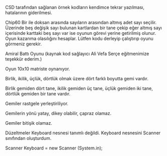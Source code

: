 CSD tarafından sağlanan örnek kodların kendimce tekrar yazılması, hatalarının giderilmesi.

Chip60
Bir ile doksan arasında sayıların arasından altmış adet sayı seçilir. Üzerinde beş değişik sayı bulunan kartlardan bir tane çekip eğer altmış sayı içerisinde karttaki beş sayı var ise oyunun görevi yerine getirilmiş olunur. Oyun kazanma olasılığını hesaplar. Lütfen kodu derleyip çalıştırıp oyunu görmeniz gerekir. 

Amiral Battı Oyunu (kaynak kod sağlayıcı Ali Vefa Serçe eğitmenimize teşekkür ederim.)
  
  Oyun 10x10 matriste oynanıyor.
  
  Birlik, ikilik, üçlük, dörtlük olmak üzere dört farklı boyutta gemi vardır. 
  
  Birlik gemiden dört tane, ikilik gemiden üç tane, üçlük gemiden iki tane, dörtlük gemiden bir tane vardır.
  
  Gemiler rastgele yerleştiriliyor.
  
  Gemilerin yönü yatay, dikey olabilir, çapraz olamaz.
  
  Gemiler bitişik olamaz.
  
  Düzeltmeler
  Keyboard nesnesi tanımlı değildi. Keyboard nesnesini Scanner sınıfından oluşturdum.
  
  Scanner Keyboard = new Scanner (System.in);
